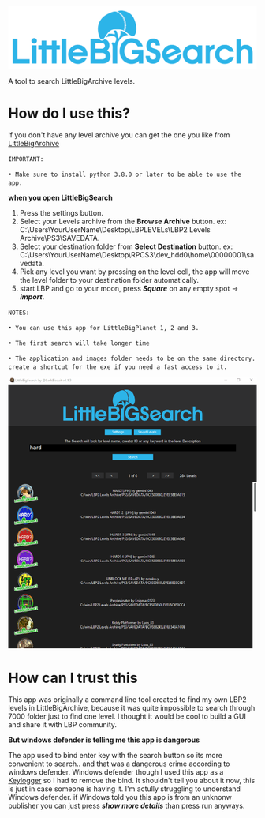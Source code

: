 ![](images/LBSearch.png)

A tool to search LittleBigArchive levels.

# How do I use this?

if you don't have any level archive you can get the one you like from [LittleBigArchive](http://littlebigarchive.com/)

`IMPORTANT:` 

`• Make sure to install python 3.8.0 or later to be able to use the app.`

**when you open LittleBigSearch**

1. Press the settings button.
2. Select your Levels archive from the **Browse Archive** button. ex: C:\Users\YourUserName\Desktop\LBPLEVELs\LBP2 Levels Archive\PS3\SAVEDATA.
3. Select your destination folder from **Select Destination** button. ex: C:\Users\YourUserName\Desktop\RPCS3\dev_hdd0\home\00000001\savedata.
5. Pick any level you want by pressing on the level cell, the app will move the level folder to your destination folder automatically.
6. start LBP and go to your moon, press ***Square*** on any empty spot -> ***import***. 

`NOTES:` 

`• You can use this app for LittleBigPlanet 1, 2 and 3.`

`• The first search will take longer time`

`• The application and images folder needs to be on the same directory. create a shortcut for the exe if you need a fast access to it.`

![](images/LBS1.1.3.2.gif)



# How can I trust this

This app was originally a command line tool created to find my own LBP2 levels in LittleBigArchive, because it was quite impossible to search through 7000 folder just to find one level. I thought it would be cool to build a GUI and share it with LBP community. 

**But windows defender is telling me this app is dangerous**

The app used to bind enter key with the search button so its more convenient to search.. and that was a dangerous crime according to windows defender. Windows defender though I used this app as a [Keylogger](https://en.wikipedia.org/wiki/Keystroke_logging) so I had to remove the bind. It shouldn't tell you about it now, this is just in case someone is having it. I'm actully struggling to understand Windows defender. if Windows told you this app is from an unknonw publisher you can just press ***show more details*** than press run anyways.
